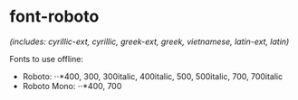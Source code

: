 # font-roboto

_(includes: cyrillic-ext, cyrillic, greek-ext, greek, vietnamese, latin-ext, latin)_

Fonts to use offline:
* Roboto:
⋅⋅*400, 300, 300italic, 400italic, 500, 500italic, 700, 700italic
* Roboto Mono:
⋅⋅*400, 700
